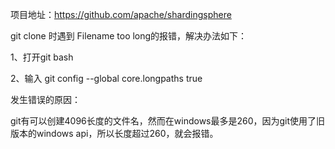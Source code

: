 项目地址：https://github.com/apache/shardingsphere

git clone 时遇到 Filename too long的报错，解决办法如下：

1、打开git bash

2、输入  git config --global core.longpaths true 

发生错误的原因：

git有可以创建4096长度的文件名，然而在windows最多是260，因为git使用了旧版本的windows api，所以长度超过260，就会报错。